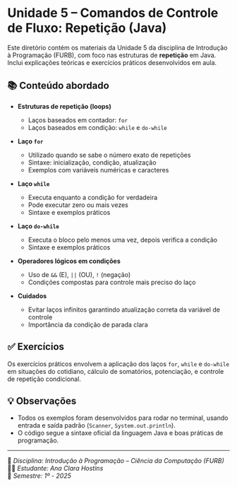 # Unidade 5 – Comandos de Controle de Fluxo: Repetição (Java)

Este diretório contém os materiais da Unidade 5 da disciplina de Introdução à Programação (FURB), com foco nas estruturas de **repetição** em Java. Inclui explicações teóricas e exercícios práticos desenvolvidos em aula.

## 📚 Conteúdo abordado

- **Estruturas de repetição (loops)**
  - Laços baseados em contador: `for`
  - Laços baseados em condição: `while` e `do-while`

- **Laço `for`**
  - Utilizado quando se sabe o número exato de repetições
  - Sintaxe: inicialização, condição, atualização
  - Exemplos com variáveis numéricas e caracteres

- **Laço `while`**
  - Executa enquanto a condição for verdadeira
  - Pode executar zero ou mais vezes
  - Sintaxe e exemplos práticos

- **Laço `do-while`**
  - Executa o bloco pelo menos uma vez, depois verifica a condição
  - Sintaxe e exemplos práticos

- **Operadores lógicos em condições**
  - Uso de `&&` (E), `||` (OU), `!` (negação)
  - Condições compostas para controle mais preciso do laço

- **Cuidados**
  - Evitar laços infinitos garantindo atualização correta da variável de controle
  - Importância da condição de parada clara

## ✅ Exercícios

Os exercícios práticos envolvem a aplicação dos laços `for`, `while` e `do-while` em situações do cotidiano, cálculo de somatórios, potenciação, e controle de repetição condicional.

## 💡 Observações

- Todos os exemplos foram desenvolvidos para rodar no terminal, usando entrada e saída padrão (`Scanner`, `System.out.println`).
- O código segue a sintaxe oficial da linguagem Java e boas práticas de programação.
---

📌 *Disciplina: Introdução à Programação – Ciência da Computação (FURB)*  
👩‍💻 *Estudante: Ana Clara Hostins*  
📅 *Semestre: 1º - 2025*
